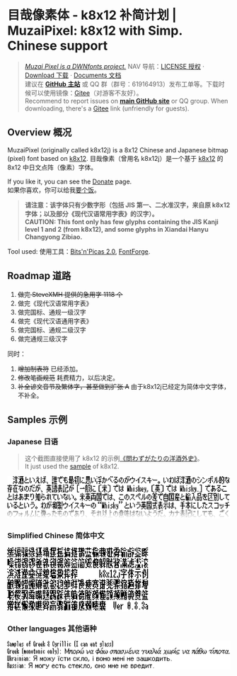 # 目哉像素体 - k8x12 补简计划 | MuzaiPixel: k8x12 with Simp. Chinese support 
> [*Muzai Pixel is a DWNfonts project.*](https://github.com/DWNfonts)
NAV 导航：[LICENSE 授权](LICENSE.md) · [Download 下载](https://github.com/DWNfonts/MuzaiPixel/releases) · [Documents 文档](/docs/README.md)  
建议在 **[GitHub 主站](https://github.com/DWNfonts/MuzaiPixel)** 或 QQ 群（群号：619164913）发布工单等。下载时候可以使用镜像：[Gitee](https://gitee.com/diaowinner/MuzaiPixel)（对游客不友好）。  
Recommend to report issues on **[main GitHub site](https://github.com/DWNfonts/MuzaiPixel)** or QQ group. When downloading, there's a [Gitee](https://gitee.com/diaowinner/MuzaiPixel) link (unfriendly for guests).
## Overview 概况
MuzaiPixel (originally called k8x12j) is a 8x12 Chinese and Japanese bitmap (pixel) font based on [k8x12](https://littlelimit.net/k8x12.htm#sample_k8x12). 
目哉像素（曾用名 k8x12j）是一个基于 [k8x12](https://littlelimit.net/k8x12.htm#sample_k8x12) 的 8x12 中日文点阵（像素）字体。

If you like it, you can see the [Donate](/docs/donate.md) page.  
如果你喜欢，你可以给我[要个饭](/docs/donate.md)。
> **请注意：该字体只有少数字形（包括 JIS 第一、二水准汉字，来自原 k8x12 字体；以及部分《现代汉语常用字表》的汉字）。  
> CAUTION: This font only has few glyphs containing the JIS Kanji level 1 and 2 (from k8x12), and some glyphs in Xiandai Hanyu Changyong Zibiao.**

Tool used: 使用工具：[Bits'n'Picas 2.0](http://github.com/kreativekorp/bitsnpicas), [FontForge](http://fontforge.org).
## Roadmap 道路
1. ~~做完 SteveXMH 提供的急用字 1118 个~~
2. 做完《现代汉语常用字表》
3. 做完国标、通规一级汉字
4. 做完《现代汉语通用字表》
5. 做完国标、通规二级汉字
6. 做完通规三级汉字

同时：
1. ~~增加制表符~~ 已经添加。
2. ~~修改笔画规范~~ 耗费精力，以后决定。
3. ~~补全谚文音节及繁体字，甚至做到扩张 A~~ 由于k8x12j已经定为简体中文字体，不补全。
## Samples 示例
### Japanese 日语
> 这个截图直接使用了 k8x12 的示例[《問わずがたりの洋酒外史》](https://www.type-labo.jp/Kumimihon.html)。  
> It just used the [sample](https://www.type-labo.jp/Kumimihon.html) of k8x12.

![Sample in Japanese](/docs/Screenshot_JP.png)
### Simplified Chinese 简体中文
![Sample in Simplified Chinese](/docs/Screenshot_CHS.png)

### Other languages 其他语种
![Sample in Simplified Chinese](/docs/Greek.png)
